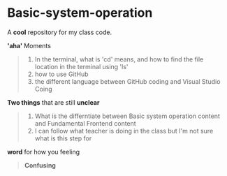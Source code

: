 # Basic-system-operation
A **cool** repository for my class code.

  **'aha'** Moments
>1. In the terminal, what is 'cd' means, and how to find the file location in the terminal using 'ls'
>2. how to use GitHub
>3. the different language between GitHub coding and Visual Studio Coing

  **Two things** that are still **unclear**
>1. What is the differntiate between Basic system operation content and Fundamental Frontend content
>2. I can follow what teacher is doing in the class but I'm not sure what is this step for 

  **word** for how you feeling
> **Confusing**

 
